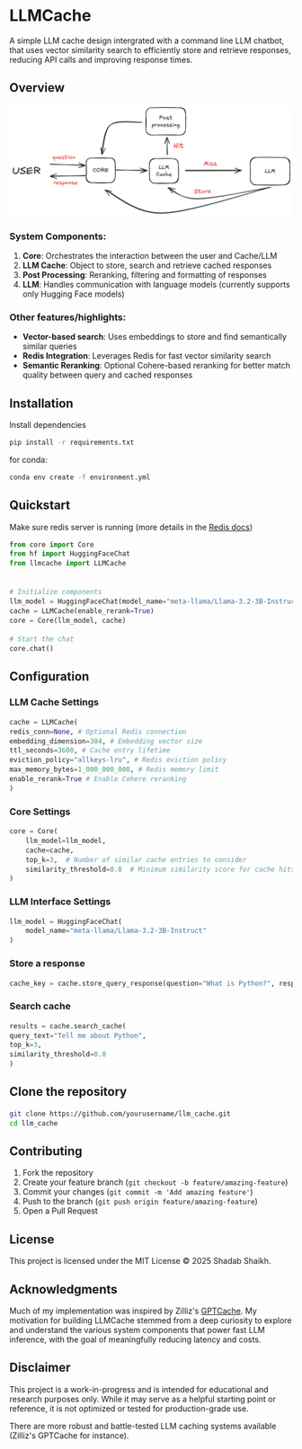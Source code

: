 # LLMCache

A simple LLM cache design intergrated with a command line LLM chatbot, that uses vector similarity search to efficiently store and retrieve responses, reducing API calls and improving response times.

## Overview

![LLM Cache System Architecture](./assets/sketch.png)

### System Components:

1. **Core**: Orchestrates the interaction between the user and Cache/LLM
2. **LLM Cache**: Object to store, search and retrieve cached responses
3. **Post Processing**: Reranking, filtering and formatting of responses
4. **LLM**: Handles communication with language models (currently supports only Hugging Face models)

### Other features/highlights:

- **Vector-based search**: Uses embeddings to store and find semantically similar queries
- **Redis Integration**: Leverages Redis for fast vector similarity search
- **Semantic Reranking**: Optional Cohere-based reranking for better match quality between query and cached responses

## Installation

Install dependencies

```bash
pip install -r requirements.txt
```

for conda:

```bash
conda env create -f environment.yml
```

## Quickstart

Make sure redis server is running (more details in the [Redis docs](https://redis.io/docs/latest/operate/oss_and_stack/install/install-stack/))

```python
from core import Core
from hf import HuggingFaceChat
from llmcache import LLMCache


# Initialize components
llm_model = HuggingFaceChat(model_name="meta-llama/Llama-3.2-3B-Instruct")
cache = LLMCache(enable_rerank=True)
core = Core(llm_model, cache)

# Start the chat
core.chat()
```

## Configuration

### LLM Cache Settings

```python
cache = LLMCache(
redis_conn=None, # Optional Redis connection
embedding_dimension=384, # Embedding vector size
ttl_seconds=3600, # Cache entry lifetime
eviction_policy="allkeys-lru", # Redis eviction policy
max_memory_bytes=1_000_000_000, # Redis memory limit
enable_rerank=True # Enable Cohere reranking
)
```

### Core Settings

```python
core = Core(
    llm_model=llm_model,
    cache=cache,
    top_k=3,  # Number of similar cache entries to consider
    similarity_threshold=0.8  # Minimum similarity score for cache hits
)
```

### LLM Interface Settings

```python
llm_model = HuggingFaceChat(
    model_name="meta-llama/Llama-3.2-3B-Instruct"
)
```

### Store a response

```python
cache_key = cache.store_query_response(question="What is Python?", response="Python is...")
```

### Search cache

```python
results = cache.search_cache(
query_text="Tell me about Python",
top_k=3,
similarity_threshold=0.8
)
```

## Clone the repository

```bash 
git clone https://github.com/yourusername/llm_cache.git
cd llm_cache
```

## Contributing

1. Fork the repository
2. Create your feature branch (`git checkout -b feature/amazing-feature`)
3. Commit your changes (`git commit -m 'Add amazing feature'`)
4. Push to the branch (`git push origin feature/amazing-feature`)
5. Open a Pull Request

## License

This project is licensed under the MIT License © 2025 Shadab Shaikh.

## Acknowledgments

Much of my implementation was inspired by Zilliz's [GPTCache](https://github.com/zilliztech/GPTCache). My motivation for building LLMCache stemmed from a deep curiosity to explore and understand the various system components that power fast LLM inference, with the goal of meaningfully reducing latency and costs.

## Disclaimer

This project is a work-in-progress and is intended for educational and research purposes only. While it may serve as a helpful starting point or reference, it is not optimized or tested for production-grade use.

There are more robust and battle-tested LLM caching systems available (Zilliz's GPTCache for instance).

